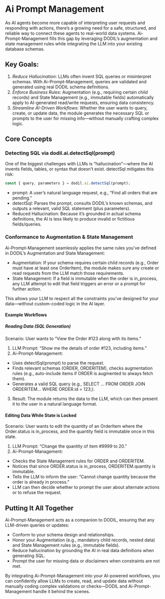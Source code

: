 # Ai Prompt Management

As AI agents become more capable of interpreting user requests and responding with actions, there’s a growing need for a safe, structured, and reliable way to connect these agents to real-world data systems. Ai-Prompt-Management fills this gap by leveraging DODIL’s augmentation and state management rules while integrating the LLM into your existing database schemas.

## Key Goals:
1.	*Reduce Hallucination*: LLMs often invent SQL queries or misinterpret schemas. With Ai-Prompt-Management, queries are validated and generated using real DODIL schema definitions.
2.	*Enforce Business Rules*: Augmentation (e.g., requiring certain child records) and State Management (e.g., immutable fields) automatically apply to AI-generated read/write requests, ensuring data consistency.
3.	*Streamline AI-Driven Workflows*: Whether the user wants to query, create, or update data, the module generates the necessary SQL or prompts to the user for missing info—without manually crafting complex logic.

## Core Concepts
### Detecting SQL via dodil.ai.detectSql(prompt)
One of the biggest challenges with LLMs is “hallucination”—where the AI invents fields, tables, or syntax that doesn’t exist. detectSql mitigates this risk:
```JavaScript
const { query, parameters } = dodil.ai.detectSql(prompt);
```
*	prompt: A user’s natural language request, e.g., “Find all orders that are pending.”
*	detectSql: Parses the prompt, consults DODIL’s known schemas, and outputs a relevant, valid SQL statement (plus parameters).
*	Reduced Hallucination: Because it’s grounded in actual schema definitions, the AI is less likely to produce invalid or fictitious fields/queries.

### Conformance to Augmentation & State Management
Ai-Prompt-Management seamlessly applies the same rules you’ve defined in DODIL’s Augmentation and State Management:
*	Augmentation: If your schema requires certain child records (e.g., Order must have at least one OrderItem), the module makes sure any create or read requests from the LLM match those requirements.
*	State Management: If a field is immutable when the order is in_process, any LLM attempt to edit that field triggers an error or a prompt for further action.

This allows your LLM to respect all the constraints you’ve designed for your data—without custom-coded logic in the AI layer.

#### Example Workflows

##### Reading Data (SQL Generation)

Scenario: User wants to “View the Order #123 along with its items.”
1.	LLM Prompt: “Show me the details of order #123, including items.”
2.	Ai-Prompt-Management:
   *	Uses detectSql(prompt) to parse the request.
   *	Finds relevant schemas (ORDER, ORDERITEM), checks augmentation rules (e.g., auto-include items if ORDER is augmented to always fetch them).
   *	Generates a valid SQL query (e.g., SELECT ... FROM ORDER JOIN ORDERITEM... WHERE ORDER.id = 123;).
3.	Result: The module returns the data to the LLM, which can then present it to the user in a natural language format.

#### Editing Data While State is Locked
Scenario: User wants to edit the quantity of an OrderItem where the Order.status is in_process, and the quantity field is immutable once in this state.
1.	LLM Prompt: “Change the quantity of item #9999 to 20.”
2.	Ai-Prompt-Management:
   *	Checks the State Management rules for ORDER and ORDERITEM.
   *	Notices that since ORDER.status is in_process, ORDERITEM.quantity is immutable.
   *	Tells the LLM to inform the user: “Cannot change quantity because the order is already in process.”
   *	LLM can then decide whether to prompt the user about alternate actions or to refuse the request.

## Putting It All Together

Ai-Prompt-Management acts as a companion to DODIL, ensuring that any LLM-driven queries or updates:
*	Conform to your schema design and relationships.
*	Honor your Augmentation (e.g., mandatory child records, nested data) and State Management rules (e.g., immutable fields).
*	Reduce hallucination by grounding the AI in real data definitions when generating SQL.
*	Prompt the user for missing data or disclaimers when constraints are not met.

By integrating Ai-Prompt-Management into your AI-powered workflows, you can confidently allow LLMs to create, read, and update data without manually coding complex validations or checks—DODIL and Ai-Prompt-Management handle it behind the scenes.